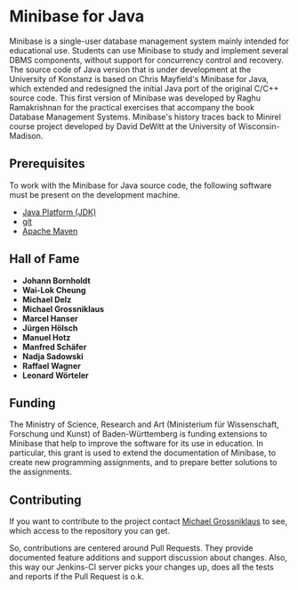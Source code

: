 # Minibase for Java

Minibase is a single-user database management system mainly intended for educational use. Students can use Minibase to
study and implement several DBMS components, without support for concurrency control and recovery. The source code of
Java version that is under development at the University of Konstanz is based on Chris Mayfield's Minibase for Java,
which extended and redesigned the initial Java port of the original C/C++ source code. This first version of Minibase
was developed by Raghu Ramakrishnan for the practical exercises that accompany the book Database Management Systems.
Minibase's history traces back to Minirel course project developed by David DeWitt at the University of
Wisconsin-Madison.

## Prerequisites

To work with the Minibase for Java source code, the following software must be present on the development machine.

* [Java Platform (JDK)](http://www.oracle.com/technetwork/java/javase/downloads/index.html)
* [git](http://git-scm.com/)
* [Apache Maven](http://maven.apache.org/)

## Hall of Fame

- **Johann Bornholdt**
- **Wai-Lok Cheung**
- **Michael Delz**
- **Michael Grossniklaus**
- **Marcel Hanser**
- **Jürgen Hölsch**
- **Manuel Hotz**
- **Manfred Schäfer**
- **Nadja Sadowski**
- **Raffael Wagner**
- **Leonard Wörteler**

## Funding

The Ministry of Science, Research and Art (Ministerium für Wissenschaft, Forschung und Kunst) of Baden-Württemberg is
funding extensions to Minibase that help to improve the software for its use in education. In particular, this grant is
used to extend the documentation of Minibase, to create new programming assignments, and to prepare better solutions to
the assignments.

## Contributing

If you want to contribute to the project contact [Michael Grossniklaus](mailto:michael.grossniklaus@uni.kn) to see,
which access to the repository you can get.

So, contributions are centered around Pull Requests. They provide documented feature additions and support discussion
about changes. Also, this way our Jenkins-CI server picks your changes up, does all the tests and reports if the Pull
Request is o.k.

